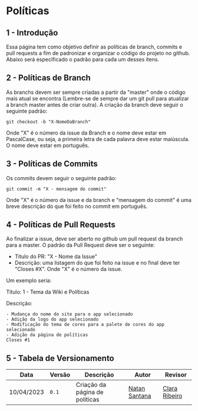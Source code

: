 # Políticas

## 1 - Introdução
Essa página tem como objetivo definir as políticas de branch, commits e pull requests a fim de padronizar e organizar o código do projeto no github. Abaixo será especificado o padrão para cada um desses itens.

## 2 - Políticas de Branch
As branchs devem ser sempre criadas a partir da "master" onde o código mais atual se encontra (Lembre-se de sempre dar um git pull para atualizar a branch master antes de criar outra). A criação da branch deve seguir o seguinte padrão:

```
git checkout -b "X-NomeDaBranch"
```

Onde "X" é o número da issue da Branch e o nome deve estar em PascalCase, ou seja, a primeira letra de cada palavra deve estar maiúscula. O nome deve estar em português.

## 3 - Políticas de Commits
Os commits devem seguir o seguinte padrão:

```
git commit -m "X - mensagem do commit"
```
Onde "X" é o número da issue e da branch e "mensagem do commit" é uma breve descrição do que foi feito no commit em português.

## 4 - Políticas de Pull Requests
Ao finalizar a issue, deve ser aberto no github um pull request da branch para a master. O padrão da Pull Request deve ser o seguinte:

- Título do PR: "X - Nome da Issue"
- Descrição: uma listagem do que foi feito na issue e no final deve ter "Closes #X". Onde "X" é o número da issue.

Um exemplo seria:

Título: 1 - Tema da Wiki e Políticas

Descrição:

    - Mudança do nome do site para o app selecionado
    - Adição da logo do app selecionado
    - Modificação do tema de cores para a palete de cores do app selecionado
    - Adição da página de políticas
    Closes #1

## 5 - Tabela de Versionamento

| Data | Versão | Descrição | Autor | Revisor |
| ---- | ------ | --------- | ----- | ------- |
| 10/04/2023 | `0.1`  | Criação da página de políticas | [Natan Santana](https://github.com/Neitan2001) | [Clara Ribeiro](https://github.com/clara-ribeiro)